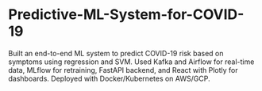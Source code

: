 # Predictive-ML-System-for-COVID-19
Built an end-to-end ML system to predict COVID-19 risk based on symptoms using regression and SVM. Used Kafka and Airflow for real-time data, MLflow for retraining, FastAPI backend, and React with Plotly for dashboards. Deployed with Docker/Kubernetes on AWS/GCP.
